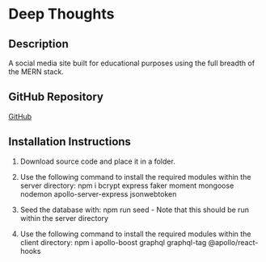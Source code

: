 # Deep Thoughts

## Description
A social media site built for educational purposes using the full breadth of the MERN stack.

## GitHub Repository 
[GitHub](https://github.com/josephptflanagan/deep-thoughts)

## Installation Instructions
1. Download source code and place it in a folder.
2. Use the following command to install the required modules within the server directory: npm i bcrypt express faker moment mongoose nodemon apollo-server-express jsonwebtoken

3. Seed the database with: npm run seed - Note that this should be run within the server directory
4. Use the following command to install the required modules within the client directory: npm i apollo-boost graphql graphql-tag @apollo/react-hooks